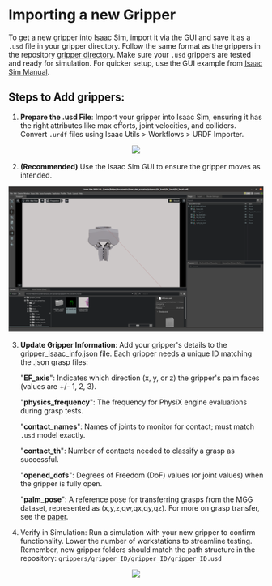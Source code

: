 # Importing a new Gripper
To get a new gripper into Isaac Sim, import it via the GUI and save it as a `.usd` file in your gripper directory. Follow the same format as the grippers in the repository [gripper directory](../grippers). Make sure your `.usd` grippers are tested and ready for simulation. For quicker setup, use the GUI example from [Isaac Sim Manual](https://docs.omniverse.nvidia.com/isaacsim/latest/core_api_tutorials/tutorial_core_hello_world.html).


## Steps to Add grippers:
1) **Prepare the .usd File**: Import your gripper into Isaac Sim, ensuring it has the right attributes like max efforts, joint velocities, and colliders. Convert `.urdf` files using Isaac Utils > Workflows > URDF Importer.

<p align="center">
<img src='../media/AG1.png'>
</p>

2) **(Recommended)** Use the Isaac Sim GUI to ensure the gripper moves as intended. 

<p align="center">
<img src='../media/SonyGripper.png'>
</p>


3) **Update Gripper Information**: Add your gripper's details to the [gripper_isaac_info.json](../grippers/gripper_isaac_info.json) file. Each gripper needs a unique ID matching the .json grasp files:

    "**EF_axis**": Indicates which direction (x, y, or z) the gripper's palm faces (values are +/- 1, 2, 3).

    "**physics_frequency**": The frequency for PhysiX engine evaluations during grasp tests.

    "**contact_names**": Names of joints to monitor for contact; must match `.usd` model exactly.

    "**contact_th**": Number of contacts needed to classify a grasp as successful.

    "**opened_dofs**": Degrees of Freedom (DoF) values (or joint values) when the gripper is fully open.

    "**palm_pose**": A reference pose for transferring grasps from the MGG dataset, represented as (x,y,z,qw,qx,qy,qz). For more on grasp transfer, see the [paper](https://arxiv.org/pdf/2403.09841.pdf).

4) Verify in Simulation: Run a simulation with your new gripper to confirm functionality. Lower the number of workstations to streamline testing. Remember, new gripper folders should match the path structure in the repository: `grippers/gripper_ID/gripper_ID/gripper_ID.usd`


<p align="center">
<img src='../media/AG2.png'>
</p>


